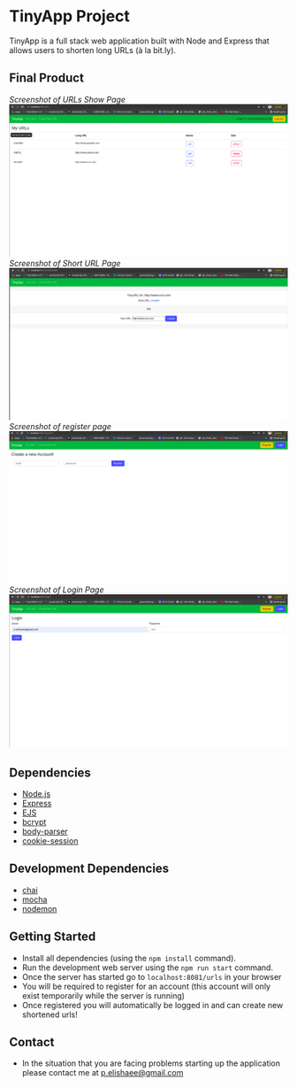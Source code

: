 
# TinyApp Project
TinyApp is a full stack web application built with Node and Express that allows users to shorten long URLs (à la bit.ly).

## Final Product
*Screenshot of URLs Show Page*
!["Screenshot of URL Show Page"](https://github.com/Paules2021/tinyapp/blob/master/docs/urls-page.png?raw=true)
*Screenshot of Short URL Page*
!["screenshot shorturl page"](https://github.com/Paules2021/tinyapp/blob/master/docs/shorturl-page.png?raw=true)
*Screenshot of register page*
!["screenshot description"](https://github.com/Paules2021/tinyapp/blob/master/docs/register-page.png?raw=true)
*Screenshot of Login Page*
!["screenshot description"](https://github.com/Paules2021/tinyapp/blob/master/docs/login-page.png?raw=true)


## Dependencies
- [Node.js](https://nodejs.org/en/)
- [Express](https://expressjs.com/)
- [EJS](https://ejs.co/)
- [bcrypt](https://www.npmjs.com/package/bcrypt)
- [body-parser](https://www.npmjs.com/package/body-parser)
- [cookie-session](https://www.npmjs.com/package/cookie-session)
## Development Dependencies
- [chai](https://www.chaijs.com/)
- [mocha](https://mochajs.org/)
- [nodemon](https://www.npmjs.com/package/nodemon)
## Getting Started

- Install all dependencies (using the `npm install` command).
- Run the development web server using the `npm run start` command.
- Once the server has started go to `localhost:8081/urls` in your browser
- You will be required to register for an account (this account will only exist temporarily while the server is running)
- Once registered you will automatically be logged in and can create new shortened urls!


## Contact
- In the situation that you are facing problems starting up the application please contact me at p.elishaee@gmail.com

